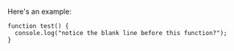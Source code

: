 Here's an example:

~~~
function test() {
  console.log("notice the blank line before this function?");
}
~~~